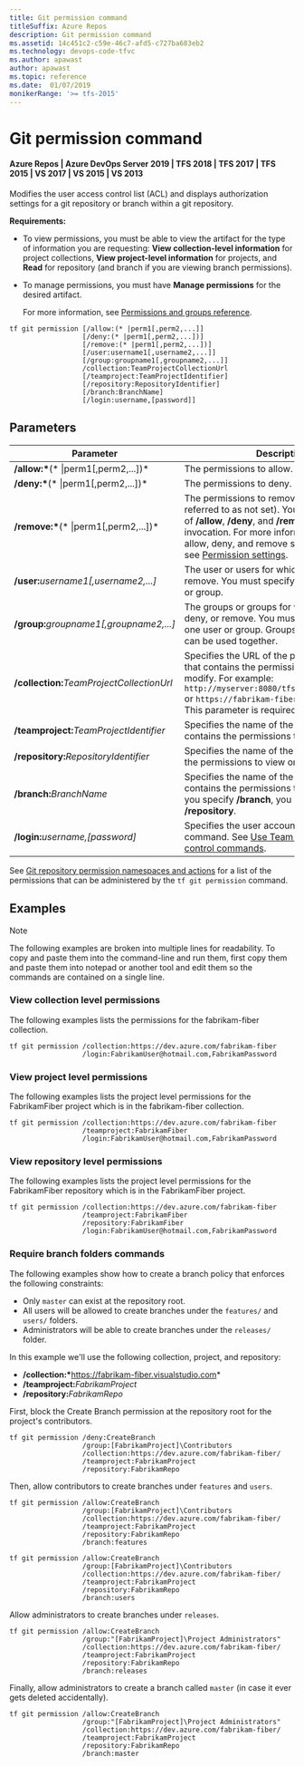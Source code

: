 ```yaml
---
title: Git permission command
titleSuffix: Azure Repos
description: Git permission command
ms.assetid: 14c451c2-c59e-46c7-afd5-c727ba683eb2
ms.technology: devops-code-tfvc
ms.author: apawast
author: apawast
ms.topic: reference
ms.date:  01/07/2019
monikerRange: '>= tfs-2015'
---
```


# Git permission command

#### Azure Repos | Azure DevOps Server 2019 | TFS 2018 | TFS 2017 | TFS 2015 | VS 2017 | VS 2015 | VS 2013

Modifies the user access control list (ACL) and displays authorization settings for a git repository or branch within a git repository.

**Requirements:**

- To view permissions, you must be able to view the artifact for the type of information you are requesting: **View collection-level information** for project collections, **View project-level information** for projects, and **Read** for repository (and branch if you are viewing branch permissions).
- To manage permissions, you must have **Manage permissions** for the desired artifact.

  For more information, see [Permissions and groups reference](../../organizations/security/permissions.md).

```
tf git permission [/allow:(* |perm1[,perm2,...]]
                  [/deny:(* |perm1[,perm2,...])]
                  [/remove:(* |perm1[,perm2,...])]
                  [/user:username1[,username2,...]]
                  [/group:groupname1[,groupname2,...]]
                  /collection:TeamProjectCollectionUrl
                  [/teamproject:TeamProjectIdentifier]
                  [/repository:RepositoryIdentifier]
                  [/branch:BranchName]
                  [/login:username,[password]]
```

## Parameters

| Parameter                                         | Description                                                                                                                                                                                                                                                                                                                    |
| ------------------------------------------------- | ------------------------------------------------------------------------------------------------------------------------------------------------------------------------------------------------------------------------------------------------------------------------------------------------------------------------------ |
| **/allow:\***(\* \|perm1[,perm2,...])\*           | The permissions to allow.                                                                                                                                                                                                                                                                                                      |
| **/deny:\***(\* \|perm1[,perm2,...])\*            | The permissions to deny.                                                                                                                                                                                                                                                                                                       |
| **/remove:\***(\* \|perm1[,perm2,...])\*          | The permissions to remove (sometimes referred to as not set). You can use all three of **/allow**, **/deny**, and **/remove** in the same invocation. For more information on how allow, deny, and remove settings interact, see [Permission settings](../../organizations/security/about-permissions.md#permission-settings). |
| **/user:**<em>username1[,username2,...]</em>      | The user or users for which to allow, deny, or remove. You must specify at least one user or group.                                                                                                                                                                                                                            |
| **/group:**<em>groupname1[,groupname2,...]</em>   | The groups or groups for which to allow, deny, or remove. You must specify at least one user or group. Groups and individuals can be used together.                                                                                                                                                                            |
| **/collection:**<em>TeamProjectCollectionUrl</em> | Specifies the URL of the project collection that contains the permissions to view or modify. For example: `http://myserver:8080/tfs/DefaultCollection` or `https://fabrikam-fiber.visualstudio.com`. This parameter is required.                                                                                               |
| **/teamproject:**<em>TeamProjectIdentifier</em>   | Specifies the name of the project that contains the permissions to view or modify.                                                                                                                                                                                                                                             |
| **/repository:**<em>RepositoryIdentifier</em>     | Specifies the name of the repo that contains the permissions to view or modify.                                                                                                                                                                                                                                                |
| **/branch:**<em>BranchName</em>                   | Specifies the name of the branch that contains the permissions to view or modify. If you specify **/branch**, you must also specify **/repository**.                                                                                                                                                                           |
| **/login:**<em>username,[password]</em>           | Specifies the user account to run the command. See [Use Team Foundation version control commands](use-team-foundation-version-control-commands.md).                                                                                                                                                                            |

See [Git repository permission namespaces and actions](/azure/devops/server/command-line/tfssecurity-cmd#git-repository) for a list of the permissions that can be administered by the `tf git permission` command.

## Examples

> [!NOTE]
> The following examples are broken into multiple lines for readability. To copy and paste them into the command-line and run them, first copy them and paste them into notepad or another tool and edit them so the commands are contained on a single line.

### View collection level permissions

The following examples lists the permissions for the fabrikam-fiber collection.

```
tf git permission /collection:https://dev.azure.com/fabrikam-fiber
                  /login:FabrikamUser@hotmail.com,FabrikamPassword
```

### View project level permissions

The following examples lists the project level permissions for the FabrikamFiber project which is in the fabrikam-fiber collection.

```
tf git permission /collection:https://dev.azure.com/fabrikam-fiber
                  /teamproject:FabrikamFiber
                  /login:FabrikamUser@hotmail.com,FabrikamPassword
```

### View repository level permissions

The following examples lists the project level permissions for the FabrikamFiber repository which is in the FabrikamFiber project.

```
tf git permission /collection:https://dev.azure.com/fabrikam-fiber
                  /teamproject:FabrikamFiber
                  /repository:FabrikamFiber
                  /login:FabrikamUser@hotmail.com,FabrikamPassword
```

### Require branch folders commands

The following examples show how to create a branch policy that enforces the following constraints:

- Only `master` can exist at the repository root.
- All users will be allowed to create branches under the `features/` and `users/` folders.
- Administrators will be able to create branches under the `releases/` folder.

In this example we'll use the following collection, project, and repository:

- **/collection:\***<https://fabrikam-fiber.visualstudio.com>\*
- **/teamproject:**<em>FabrikamProject</em>
- **/repository:**<em>FabrikamRepo</em>

First, block the Create Branch permission at the repository root for the project's contributors.

```
tf git permission /deny:CreateBranch
                  /group:[FabrikamProject]\Contributors
                  /collection:https://dev.azure.com/fabrikam-fiber/
                  /teamproject:FabrikamProject
                  /repository:FabrikamRepo
```

Then, allow contributors to create branches under `features` and `users`.

```
tf git permission /allow:CreateBranch
                  /group:[FabrikamProject]\Contributors
                  /collection:https://dev.azure.com/fabrikam-fiber/
                  /teamproject:FabrikamProject
                  /repository:FabrikamRepo
                  /branch:features

tf git permission /allow:CreateBranch
                  /group:[FabrikamProject]\Contributors
                  /collection:https://dev.azure.com/fabrikam-fiber/
                  /teamproject:FabrikamProject
                  /repository:FabrikamRepo
                  /branch:users
```

Allow administrators to create branches under `releases`.

```
tf git permission /allow:CreateBranch
                  /group:"[FabrikamProject]\Project Administrators"
                  /collection:https://dev.azure.com/fabrikam-fiber/
                  /teamproject:FabrikamProject
                  /repository:FabrikamRepo
                  /branch:releases
```

Finally, allow administrators to create a branch called `master` (in case it ever gets deleted accidentally).

```
tf git permission /allow:CreateBranch
                  /group:"[FabrikamProject]\Project Administrators"
                  /collection:https://dev.azure.com/fabrikam-fiber/
                  /teamproject:FabrikamProject
                  /repository:FabrikamRepo
                  /branch:master
```
